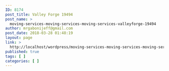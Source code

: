```yaml
---
ID: 8174
post_title: Valley Forge 19494
post_name: >
  moving-services-moving-services-moving-services-valleyforge-19494
author: mrgabonijeff@gmail.com
post_date: 2018-03-28 01:48:19
layout: page
link: >
  http://localhost/wordpress/moving-services-moving-services-moving-services-valleyforge-19494/
published: true
tags: [ ]
categories: [ ]
---
```

